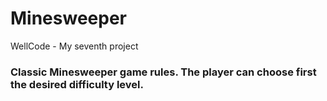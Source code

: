 # Minesweeper
WellCode - My seventh project
### Classic Minesweeper game rules. The player can choose first the desired difficulty level.
